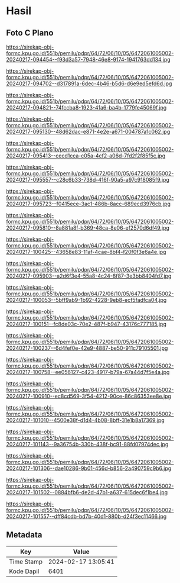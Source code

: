 # Hasil

## Foto C Plano

https://sirekap-obj-formc.kpu.go.id/551b/pemilu/pdpr/64/72/06/10/05/6472061005002-20240217-094454--f93d3a57-7948-46e8-9174-1941763dd134.jpg

https://sirekap-obj-formc.kpu.go.id/551b/pemilu/pdpr/64/72/06/10/05/6472061005002-20240217-094702--d317891a-6dec-4b46-b5d6-d6e9ed5efd6d.jpg

https://sirekap-obj-formc.kpu.go.id/551b/pemilu/pdpr/64/72/06/10/05/6472061005002-20240217-094821--74fccba8-1923-41a6-ba4b-1779fe45069f.jpg

https://sirekap-obj-formc.kpu.go.id/551b/pemilu/pdpr/64/72/06/10/05/6472061005002-20240217-095130--48d62dac-e871-4e2e-a671-004787a1c062.jpg

https://sirekap-obj-formc.kpu.go.id/551b/pemilu/pdpr/64/72/06/10/05/6472061005002-20240217-095413--cecd1cca-c05a-4cf2-a06d-7fd2f2f85f5c.jpg

https://sirekap-obj-formc.kpu.go.id/551b/pemilu/pdpr/64/72/06/10/05/6472061005002-20240217-095557--c28c6b33-738d-416f-90a5-a97c918085f9.jpg

https://sirekap-obj-formc.kpu.go.id/551b/pemilu/pdpr/64/72/06/10/05/6472061005002-20240217-095723--f0415ece-3ac1-486b-8acc-689ecd3976cb.jpg

https://sirekap-obj-formc.kpu.go.id/551b/pemilu/pdpr/64/72/06/10/05/6472061005002-20240217-095810--8a881a8f-b369-48ca-8e06-ef2570d6df49.jpg

https://sirekap-obj-formc.kpu.go.id/551b/pemilu/pdpr/64/72/06/10/05/6472061005002-20240217-100425--43658e83-11af-4cae-8bf4-f20f0f3e6a4e.jpg

https://sirekap-obj-formc.kpu.go.id/551b/pemilu/pdpr/64/72/06/10/05/6472061005002-20240217-095903--a2d6f3e4-55a8-4c24-8f87-3e3bb8404fd7.jpg

https://sirekap-obj-formc.kpu.go.id/551b/pemilu/pdpr/64/72/06/10/05/6472061005002-20240217-100053--5bff9ab9-1b92-4228-9eb8-ecf5fadfca04.jpg

https://sirekap-obj-formc.kpu.go.id/551b/pemilu/pdpr/64/72/06/10/05/6472061005002-20240217-100151--fc8de03c-70e2-487f-b947-43176c777185.jpg

https://sirekap-obj-formc.kpu.go.id/551b/pemilu/pdpr/64/72/06/10/05/6472061005002-20240217-100237--6d4fef0e-42e9-4887-be50-911c79105501.jpg

https://sirekap-obj-formc.kpu.go.id/551b/pemilu/pdpr/64/72/06/10/05/6472061005002-20240217-100758--ee056127-c423-4917-b79a-67a44d7f5e4a.jpg

https://sirekap-obj-formc.kpu.go.id/551b/pemilu/pdpr/64/72/06/10/05/6472061005002-20240217-100910--ec8cd569-3f54-4212-90ce-86c86353ee8e.jpg

https://sirekap-obj-formc.kpu.go.id/551b/pemilu/pdpr/64/72/06/10/05/6472061005002-20240217-101010--4500e38f-d1d4-4b08-8bff-31e1b8a17369.jpg

https://sirekap-obj-formc.kpu.go.id/551b/pemilu/pdpr/64/72/06/10/05/6472061005002-20240217-101143--9a36754b-330b-438f-bc91-88fd07974dec.jpg

https://sirekap-obj-formc.kpu.go.id/551b/pemilu/pdpr/64/72/06/10/05/6472061005002-20240217-101306--dae10286-9b01-456d-b856-2a490759c9b6.jpg

https://sirekap-obj-formc.kpu.go.id/551b/pemilu/pdpr/64/72/06/10/05/6472061005002-20240217-101502--0884bfb6-de2d-47b1-a637-615dec6f1be4.jpg

https://sirekap-obj-formc.kpu.go.id/551b/pemilu/pdpr/64/72/06/10/05/6472061005002-20240217-101557--dff84cdb-bd7b-40d1-880b-d24f3ec11466.jpg


## Metadata

| Key        | Value               |
| ---------- | ------------------- |
| Time Stamp | 2024-02-17 13:05:41 |
| Kode Dapil | 6401                |



